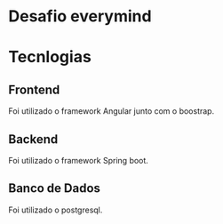 # Desafio everymind

# Tecnlogias

## Frontend

Foi utilizado o framework Angular junto com o boostrap.

## Backend

Foi utilizado o framework Spring boot.

## Banco de Dados

Foi utilizado o postgresql.
